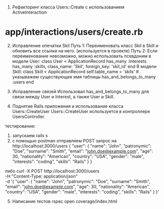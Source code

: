 1. Рефакторинг класса Users::Create с использованием ActiveInteraction
  # app/interactions/users/create.rb

2. Исправление опечатки Skil
  Путь 1: Переименовать класс Skil в Skill и обновить все ссылки на него. (используется в проекте)
  Путь 2: Если переименование невозможно, можно использовать псевдоним в модели User:
    class User < ApplicationRecord
      has_many :interests
      has_many :skills, class_name: 'Skil', foreign_key: 'skil_id'
    end
    В модели Skill:
      class Skill < ApplicationRecord
        self.table_name = 'skils' # указыважем существующее имя таблицы
        has_and_belongs_to_many :users
      end

3. Исправление связей
  Использовал has_and_belongs_to_many для связи между User и Interest, а также User и Skill.

4. Поднятие Rails приложения и использование класса Users::CreateUser
  Users::CreateUser используется в контроллере UsersController.

  тестирование:
  1. запускаем rails s
  2. с помощью postman отправляем POST запрос на http://localhost:3000/users
  {
    "user": {
      "name": "John",
      "patronymic": "Doe",
      "surname": "Smith",
      "email": "john.doe@example.com",
      "age": 30,
      "nationality": "American",
      "country": "USA",
      "gender": "male",
      "interests": "coding",
      "skills": "Rails"
    }
  }

  либо
  curl -X POST http://localhost:3000/users \
     -H "Content-Type: application/json" \
     -d '{
           "user": {
             "name": "John",
             "patronymic": "Doe",
             "surname": "Smith",
             "email": "john.doe@example.com",
             "age": 30,
             "nationality": "American",
             "country": "USA",
             "gender": "male",
             "interests": "coding",
             "skills": "Rails"
           }
         }'

5. Написание тестов
  rspec
  open coverage/index.html

